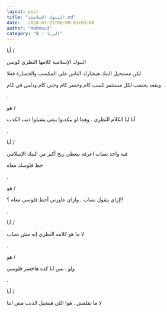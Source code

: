 ```yaml
---
layout: post
title: "البنوك الإسلاميّة.md"
date:   2024-07-21T00:00:01+03:00
author: "Mahmoud"
category: "8 - الربا"
---
```

أنا /

البنوك الإسلامية كلامها النظري كويس

لكن مستحيل البنك هيشارك الناس على المكسب والخسارة
فعلا

ويقعد يحسب لكل مستثمر كسب كام وخسر كام وخبى كام ودلس في
كام

.

هو /

أنا ليا الكلام النظري . وهما لو بيكدبوا يبقى يشيلوا ذنب
الكدب

.

أنا /

فيه واحد نصاب اعرفه بيعطي ربح أكبر من البنك
الإسلامي

حط فلوسك معاه

.

هو /

إزاي بتقول نصاب . وازاي عاوزني أحط فلوسي معاه ؟!!

.

أنا /

لا ما هو كلامه النظري إنه مش نصاب

.

هو /

ولو . بس انا كده هاخسر فلوسي

.

أنا /

لا ما تقلقش . هوا اللي هيشيل الذنب مش انتا

